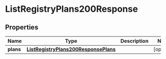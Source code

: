 

# ListRegistryPlans200Response


## Properties

| Name | Type | Description | Notes |
|------------ | ------------- | ------------- | -------------|
|**plans** | [**ListRegistryPlans200ResponsePlans**](ListRegistryPlans200ResponsePlans.md) |  |  [optional] |




